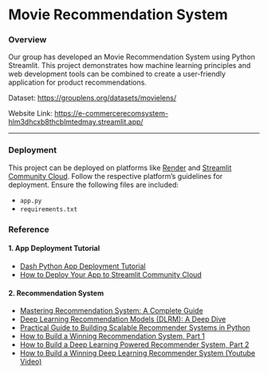 # Movie Recommendation System

### Overview
Our group has developed an Movie Recommendation System using Python Streamlit. This project demonstrates how machine learning principles and web development tools can be combined to create a user-friendly application for product recommendations.

Dataset: https://grouplens.org/datasets/movielens/

Website Link: https://e-commercerecomsystem-hlm3dhcxb8thcblmtedmay.streamlit.app/

---

### Deployment
This project can be deployed on platforms like [Render](https://dashboard.render.com/) and [Streamlit Community Cloud](https://streamlit.io/cloud). Follow the respective platform’s guidelines for deployment. Ensure the following files are included:
- ```app.py```
- ```requirements.txt```

### Reference
#### 1. App Deployment Tutorial
- [Dash Python App Deployment Tutorial](https://www.youtube.com/watch?v=H16dZMYmvqo&t=142s)
- [How to Deploy Your App to Streamlit Community Cloud](https://www.youtube.com/watch?v=HKoOBiAaHGg&t=427s)
#### 2. Recommendation System
- [Mastering Recommendation System: A Complete Guide](https://learnopencv.com/recommendation-system/)
- [Deep Learning Recommendation Models (DLRM): A Deep Dive](https://medium.com/swlh/deep-learning-recommendation-models-dlrm-a-deep-dive-f38a95f47c2c)
- [Practical Guide to Building Scalable Recommender Systems in Python](https://medium.com/@anilcogalan/practical-guide-to-building-scalable-recommender-systems-in-python-b175547e6fce)
- [How to Build a Winning Recommendation System, Part 1](https://developer.nvidia.com/blog/how-to-build-a-winning-recommendation-system-part-1/)
- [How to Build a Deep Learning Powered Recommender System, Part 2](https://developer.nvidia.com/blog/how-to-build-a-winning-recommendation-system-part-2-deep-learning-for-recommender-systems/)
- [How to Build a Winning Deep Learning Recommender System (Youtube Video)](https://www.youtube.com/watch?v=bHuww-l_Sq0)
